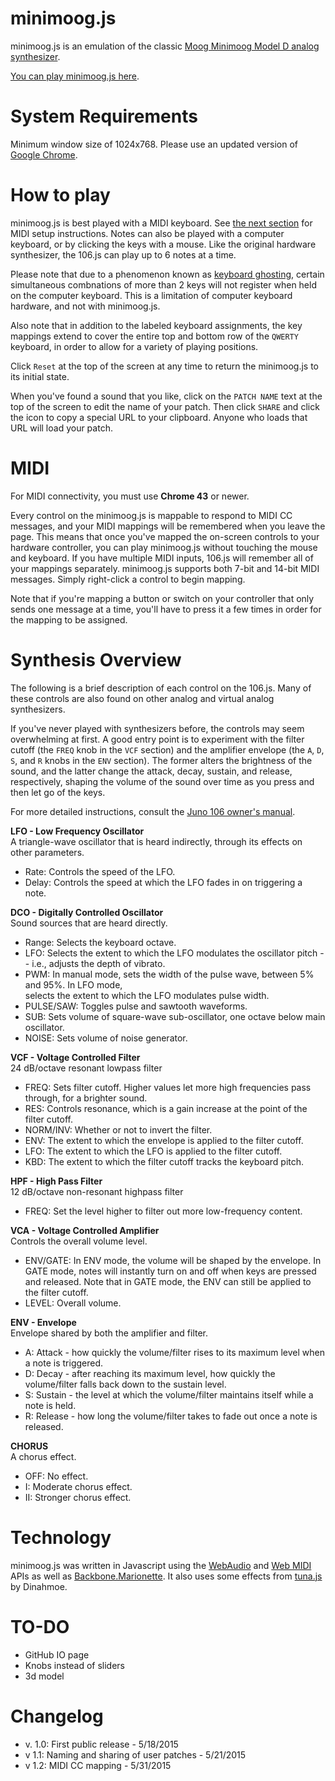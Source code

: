 # minimoog.js

minimoog.js is an emulation of the classic [Moog Minimoog Model D analog synthesizer](https://en.wikipedia.org/wiki/Minimoog).

[You can play minimoog.js here](http://bit.ly/2kslx3i).

# System Requirements

Minimum window size of 1024x768. Please use an updated version of [Google Chrome](https://www.google.com/chrome/browser/desktop/).

# How to play

minimoog.js is best played with a MIDI keyboard. See [the next section](README.md#midi) for MIDI setup instructions. Notes can also be played with a computer keyboard, or by clicking the keys with a mouse. Like the original hardware synthesizer, the 106.js can play up to 6 notes at a time.

Please note that due to a phenomenon known as [keyboard ghosting](http://www.microsoft.com/appliedsciences/antighostingexplained.mspx), certain simultaneous combnations of more than 2 keys will not register when held on the computer keyboard. This is a limitation of computer keyboard hardware, and not with minimoog.js.

Also note that in addition to the labeled keyboard assignments, the key mappings extend to cover the entire top and bottom row of the `QWERTY` keyboard, in order to allow for a variety of playing positions.

Click `Reset` at the top of the screen at any time to return the minimoog.js to its initial state.

When you've found a sound that you like, click on the `PATCH NAME` text at the top of the screen to edit the name of your patch. Then click `SHARE` and click the icon to copy a special URL to your clipboard. Anyone who loads that URL will load your patch.

# MIDI

For MIDI connectivity, you must use **Chrome 43** or newer.

Every control on the minimoog.js is mappable to respond to MIDI CC messages, and your MIDI mappings will be remembered when you leave the page. This means that once you've mapped the on-screen controls to your hardware controller, you can play minimoog.js without touching the mouse and keyboard. If you have multiple MIDI inputs, 106.js will remember all of your mappings separately. minimoog.js supports both 7-bit and 14-bit MIDI messages. Simply right-click a control to begin mapping.

Note that if you're mapping a button or switch on your controller that only sends one message at a time, you'll have to press it a few times in order for the mapping to be assigned.

# Synthesis Overview

The following is a brief description of each control on the 106.js. Many of these controls are also found on other analog and virtual analog synthesizers. 

If you've never played with synthesizers before, the controls may seem overwhelming at first. A good entry point is to experiment with the filter cutoff (the `FREQ` knob in the `VCF` section) and the amplifier envelope (the `A`, `D`, `S`, and `R` knobs in the `ENV` section). The former alters the brightness of the sound, and the latter change the attack, decay, sustain, and release, respectively, shaping the volume of the sound over time as you press and then let go of the keys.

For more detailed instructions, consult the [Juno 106 owner's manual](http://www.synthfool.com/docs/Roland/Juno_Series/Roland_Juno_106/Roland_Juno106_Owners_Manual.pdf).

**LFO - Low Frequency Oscillator**   
 A triangle-wave oscillator that is heard indirectly, through its effects on other parameters.
 
 * Rate: Controls the speed of the LFO.   
 * Delay: Controls the speed at which the LFO fades in on triggering a note.  

**DCO - Digitally Controlled Oscillator**  
 Sound sources that are heard directly.  
 
 * Range: Selects the keyboard octave.  
 * LFO: Selects the extent to which the LFO modulates the oscillator pitch -- i.e., adjusts the depth of vibrato. 
 * PWM: In manual mode, sets the width of the pulse wave, between 5% and 95%. In LFO mode,  
 selects the extent to which the LFO modulates pulse width.  
 * PULSE/SAW: Toggles pulse and sawtooth waveforms.  
 * SUB: Sets volume of square-wave sub-oscillator, one octave below main oscillator.  
 * NOISE: Sets volume of noise generator.  

**VCF - Voltage Controlled Filter**  
 24 dB/octave resonant lowpass filter

* FREQ: Sets filter cutoff. Higher values let more high frequencies pass through, for a brighter sound.  
* RES: Controls resonance, which is a gain increase at the point of the filter cutoff.  
* NORM/INV: Whether or not to invert the filter.  
* ENV: The extent to which the envelope is applied to the filter cutoff.  
* LFO: The extent to which the LFO is applied to the filter cutoff.  
* KBD: The extent to which the filter cutoff tracks the keyboard pitch.  

**HPF - High Pass Filter**  
 12 dB/octave non-resonant highpass filter

* FREQ: Set the level higher to filter out more low-frequency content.

**VCA - Voltage Controlled Amplifier**  
 Controls the overall volume level.

* ENV/GATE: In ENV mode, the volume will be shaped by the envelope. In GATE mode, notes will instantly turn on and off when keys are pressed and released. Note that in GATE mode, the ENV can still be applied to the filter cutoff.  
* LEVEL: Overall volume.

**ENV - Envelope**    
 Envelope shared by both the amplifier and filter.
 
* A: Attack - how quickly the volume/filter rises to its maximum level when a note is triggered.  
* D: Decay - after reaching its maximum level, how quickly the volume/filter falls back down to the sustain level.  
* S: Sustain - the level at which the volume/filter maintains itself while a note is held.  
* R: Release - how long the volume/filter takes to fade out once a note is released.  

**CHORUS**    
 A chorus effect.
 
* OFF: No effect.  
* I: Moderate chorus effect.  
* II: Stronger chorus effect.

# Technology

minimoog.js was written in Javascript using the [WebAudio](http://webaudio.github.io/web-audio-api/) and [Web MIDI](http://www.w3.org/TR/webmidi/) APIs as well as [Backbone.Marionette](marionettejs.com). It also uses some effects from [tuna.js](https://github.com/Dinahmoe/tuna) by Dinahmoe.

# TO-DO

* GitHub IO page
* Knobs instead of sliders
* 3d model

# Changelog

* v. 1.0: First public release - 5/18/2015
* v 1.1: Naming and sharing of user patches - 5/21/2015
* v 1.2: MIDI CC mapping - 5/31/2015
